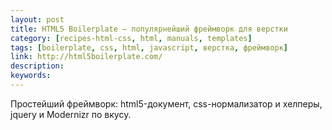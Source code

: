 ```yaml
---
layout: post
title: HTML5 Boilerplate — популярнейший фреймворк для верстки
category: [recipes-html-css, html, manuals, templates]
tags: [boilerplate, css, html, javascript, верстка, фреймворк]
link: http://html5boilerplate.com/
description:
keywords:
---
```


<p>Простейший фреймворк: html5-документ, css-нормализатор и хелперы, jquery и Modernizr по вкусу.</p>
